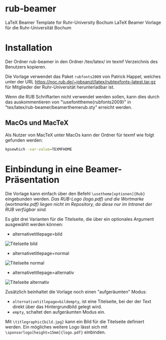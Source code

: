 rub-beamer
==========

LaTeX Beamer Template for Ruhr-University Bochum
LaTeX Beamer Vorlage für die Ruhr-Universität Bochum

Installation
============

Der Ordner rub-beamer in den Ordner /tex/latex/ im texmf Verzeichnis des Benutzers kopieren.

Die Vorlage verwendet das Paket `rubfonts2009` von Patrick Happel, welches unter der URL https://noc.rub.de/~jobsanzl/latex/rubtexfonts-latest.tar.gz für Mitglieder der Ruhr-Universität herunterladbar ist.

Wenn die RUB Schriftarten  nicht verwendet werden sollen, kann dies durch das auskommentieren von 
"\usefonttheme{rubfonts2009}" in "tex/latex/rub-beamer/beamerthemerub.sty" erreicht werden.

## MacOs und MacTeX

Als Nutzer von MacTeX unter MacOs kann der Ordner für texmf wie folgt gefunden werden:

```bash
kpsewhich -var-value=TEXMFHOME
```

Einbindung in eine Beamer-Präsentation
======================================

Die Vorlage kann einfach über den Befehl `\usetheme[optionen]{Rub}` eingebunden werden. 
*Das RUB-Logo (logo.pdf) und die Wortmarke (wortmarke.pdf) liegen nicht im Repository, da diese nur im Intranet der RUB verfügbar sind.*

Es gibt drei Varianten für die Titelseite, die über ein optionales Argument ausgewählt werden können:
* alternativetitlepage=bild

 ![Titelseite bild](http://www.stat.rub.de/latex/bild.png)
* alternativetitlepage=normal

 ![Titelseite normal](http://www.stat.rub.de/latex/normal.png)
* alternativetitlepage=alternativ

 ![Titelseite alternativ](http://www.stat.rub.de/latex/alternativ.png)

Zusätzlich beinhaltet die Vorlage noch einen "aufgeräumten" Modus:
* `alternativetitlepage=bildempty`, ist eine Titelseite, bei der der Text direkt über das Hintergrundbild gelegt wird.
* `empty`,  schaltet den aufgeräumten Modus ein.

Mit `\titlegraphic{bild.jpg}` kann ein Bild für die Titelseite definiert werden. Ein mögliches weitere Logo lässt sich mit `\sponsorlogo[height=15mm]{logo.pdf}` einbinden.
